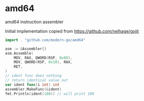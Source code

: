 # amd64

amd64 instruction assembler

Initial implementation copied from https://github.com/nelhage/gojit

```go
import . "github.com/modern-go/amd64"

asm := &Assembler{}
asm.Assemble(
    MOV, RAX, QWORD(RSP, 0x08),
    MOV, QWORD(RSP, 0x10), RAX,
    RET,
)
// ident func does nothing
// return identical value out
var ident func(i int) int
assembler.MakeFunc(&ident)
fmt.Println(ident(100)) // will print 100
```
